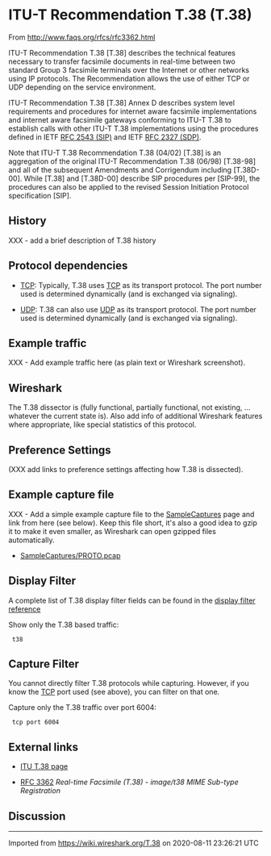 # ITU-T Recommendation T.38 (T.38)

From <http://www.faqs.org/rfcs/rfc3362.html>

ITU-T Recommendation T.38 \[T.38\] describes the technical features necessary to transfer facsimile documents in real-time between two standard Group 3 facsimile terminals over the Internet or other networks using IP protocols. The Recommendation allows the use of either TCP or UDP depending on the service environment.

ITU-T Recommendation T.38 \[T.38\] Annex D describes system level requirements and procedures for internet aware facsimile implementations and internet aware facsimile gateways conforming to ITU-T T.38 to establish calls with other ITU-T T.38 implementations using the procedures defined in IETF [RFC 2543 (SIP)](http://www.ietf.org/rfc/rfc2543.txt) and IETF [RFC 2327 (SDP)](http://www.ietf.org/rfc/rfc2327.txt).

Note that ITU-T T.38 Recommendation T.38 (04/02) \[T.38\] is an aggregation of the original ITU-T Recommendation T.38 (06/98) \[T.38-98\] and all of the subsequent Amendments and Corrigendum including \[T.38D-00\]. While \[T.38\] and \[T.38D-00\] describe SIP procedures per \[SIP-99\], the procedures can also be applied to the revised Session Initiation Protocol specification \[SIP\].

## History

XXX - add a brief description of T.38 history

## Protocol dependencies

  - [TCP](/TCP): Typically, T.38 uses [TCP](/TCP) as its transport protocol. The port number used is determined dynamically (and is exchanged via signaling).

  - [UDP](/UDP): T.38 can also use [UDP](/UDP) as its transport protocol. The port number used is determined dynamically (and is exchanged via signaling).

## Example traffic

XXX - Add example traffic here (as plain text or Wireshark screenshot).

## Wireshark

The T.38 dissector is (fully functional, partially functional, not existing, ... whatever the current state is). Also add info of additional Wireshark features where appropriate, like special statistics of this protocol.

## Preference Settings

(XXX add links to preference settings affecting how T.38 is dissected).

## Example capture file

XXX - Add a simple example capture file to the [SampleCaptures](/SampleCaptures) page and link from here (see below). Keep this file short, it's also a good idea to gzip it to make it even smaller, as Wireshark can open gzipped files automatically.

  - [SampleCaptures/PROTO.pcap](uploads/__moin_import__/attachments/SampleCaptures/PROTO.pcap)

## Display Filter

A complete list of T.38 display filter fields can be found in the [display filter reference](http://www.wireshark.org/docs/dfref/t/t38.html)

Show only the T.38 based traffic:

``` 
 t38 
```

## Capture Filter

You cannot directly filter T.38 protocols while capturing. However, if you know the [TCP](/TCP) port used (see above), you can filter on that one.

Capture only the T.38 traffic over port 6004:

``` 
 tcp port 6004 
```

## External links

  - [ITU T.38 page](http://www.itu.int/rec/T-REC-T.38/e)

  - [RFC 3362](http://www.ietf.org/rfc/rfc3362.txt) *Real-time Facsimile (T.38) - image/t38 MIME Sub-type Registration*

## Discussion

---

Imported from https://wiki.wireshark.org/T.38 on 2020-08-11 23:26:21 UTC
